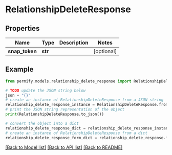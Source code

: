 # RelationshipDeleteResponse


## Properties

Name | Type | Description | Notes
------------ | ------------- | ------------- | -------------
**snap_token** | **str** |  | [optional] 

## Example

```python
from permify.models.relationship_delete_response import RelationshipDeleteResponse

# TODO update the JSON string below
json = "{}"
# create an instance of RelationshipDeleteResponse from a JSON string
relationship_delete_response_instance = RelationshipDeleteResponse.from_json(json)
# print the JSON string representation of the object
print(RelationshipDeleteResponse.to_json())

# convert the object into a dict
relationship_delete_response_dict = relationship_delete_response_instance.to_dict()
# create an instance of RelationshipDeleteResponse from a dict
relationship_delete_response_form_dict = relationship_delete_response.from_dict(relationship_delete_response_dict)
```
[[Back to Model list]](../README.md#documentation-for-models) [[Back to API list]](../README.md#documentation-for-api-endpoints) [[Back to README]](../README.md)


